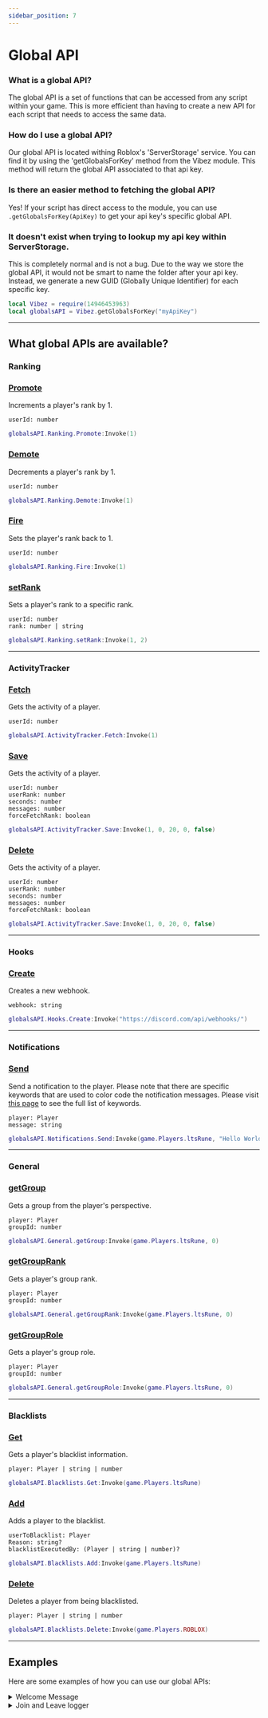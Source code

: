 ```yaml
---
sidebar_position: 7
---
```


# Global API

### What is a global API?
The global API is a set of functions that can be accessed from any script within your game. This is more efficient than having to create a new API for each script that needs to access the same data.

### How do I use a global API?
Our global API is located withing Roblox's 'ServerStorage' service. You can find it by using the 'getGlobalsForKey' method from the Vibez module. This method will return the global API associated to that api key.

### Is there an easier method to fetching the global API?
Yes! If your script has direct access to the module, you can use `.getGlobalsForKey(ApiKey)` to get your api key's specific global API.

### It doesn't exist when trying to lookup my api key within ServerStorage.
This is completely normal and is not a bug. Due to the way we store the global API, it would not be smart to name the folder after your api key. Instead, we generate a new GUID (Globally Unique Identifier) for each specific key.

```lua
local Vibez = require(14946453963)
local globalsAPI = Vibez.getGlobalsForKey("myApiKey")
```

---

## What global APIs are available?

### Ranking
<a href="#ranking/promote"><h3>Promote</h3></a>
Increments a player's rank by 1.

`userId: number`

```lua title="ServerScriptService/ExampleScript.server.lua"
globalsAPI.Ranking.Promote:Invoke(1)
```

<a href="#ranking/demote"><h3>Demote</h3></a>
Decrements a player's rank by 1.

`userId: number`

```lua
globalsAPI.Ranking.Demote:Invoke(1)
```

<a href="#ranking/fire"><h3>Fire</h3></a>
Sets the player's rank back to 1.

`userId: number`

```lua
globalsAPI.Ranking.Fire:Invoke(1)
```

<a href="#ranking/setrank"><h3>setRank</h3></a>
Sets a player's rank to a specific rank.

`userId: number` <br />
`rank: number | string`

```lua
globalsAPI.Ranking.setRank:Invoke(1, 2)
```

---

### ActivityTracker
<a href="#activity/get"><h3>Fetch</h3></a>
Gets the activity of a player.

`userId: number`

```lua
globalsAPI.ActivityTracker.Fetch:Invoke(1)
```

<a href="#activity/save"><h3>Save</h3></a>
Gets the activity of a player.

`userId: number` <br />
`userRank: number` <br />
`seconds: number` <br />
`messages: number` <br />
`forceFetchRank: boolean`

```lua
globalsAPI.ActivityTracker.Save:Invoke(1, 0, 20, 0, false)
```

<a href="#activity/delete"><h3>Delete</h3></a>
Gets the activity of a player.

`userId: number` <br />
`userRank: number` <br />
`seconds: number` <br />
`messages: number` <br />
`forceFetchRank: boolean`

```lua
globalsAPI.ActivityTracker.Save:Invoke(1, 0, 20, 0, false)
```

---

### Hooks
<a href="#hooks/create"><h3>Create</h3></a>
Creates a new webhook.

`webhook: string`

```lua
globalsAPI.Hooks.Create:Invoke("https://discord.com/api/webhooks/")
```

---

### Notifications
<a href="#notifications/send"><h3>Send</h3></a>
Send a notification to the player. Please note that there are specific keywords that are used to color code the notification messages. Please visit [this page](/docs/Features/Notifications) to see the full list of keywords.

`player: Player` <br />
`message: string`

```lua
globalsAPI.Notifications.Send:Invoke(game.Players.ltsRune, "Hello World!")
```

---

### General
<a href="#general/getgroup"><h3>getGroup</h3></a>
Gets a group from the player's perspective.

`player: Player` <br />
`groupId: number`

```lua
globalsAPI.General.getGroup:Invoke(game.Players.ltsRune, 0)
```

<a href="#general/getgrouprank"><h3>getGroupRank</h3></a>
Gets a player's group rank.

`player: Player` <br />
`groupId: number`

```lua
globalsAPI.General.getGroupRank:Invoke(game.Players.ltsRune, 0)
```

<a href="#general/getgrouprole"><h3>getGroupRole</h3></a>
Gets a player's group role.

`player: Player` <br />
`groupId: number`

```lua
globalsAPI.General.getGroupRole:Invoke(game.Players.ltsRune, 0)
```

---
### Blacklists
<a href="#blacklists/get"><h3>Get</h3></a>
Gets a player's blacklist information.

`player: Player | string | number` <br />

```lua
globalsAPI.Blacklists.Get:Invoke(game.Players.ltsRune)
```

<a href="#blacklists/add"><h3>Add</h3></a>
Adds a player to the blacklist.

`userToBlacklist: Player` <br />
`Reason: string?` <br />
`blacklistExecutedBy: (Player | string | number)?` <br />

```lua
globalsAPI.Blacklists.Add:Invoke(game.Players.ltsRune)
```

<a href="#blacklists/delete"><h3>Delete</h3></a>
Deletes a player from being blacklisted.

`player: Player | string | number` <br />

```lua
globalsAPI.Blacklists.Delete:Invoke(game.Players.ROBLOX)
```


---

## Examples
Here are some examples of how you can use our global APIs:

<details>
<summary>Welcome Message</summary>
<br />

```lua title="ServerScriptService/Welcome_Message.lua"
local function onPlayerAdded(Player: Player)
    local vibezGlobal = _G["Vibez"]

    while vibezGlobal == nil do
        vibezGlobal = _G["Vibez"]
        task.wait(.25)
    end

    vibezGlobal.Notifications.new:Invoke(Player, "Welcome to the game!")
end

game:GetService("Players").PlayerAdded:Connect(onPlayerAdded)
```

</details>

<details>
<summary>Join and Leave logger</summary>
<br />

```lua title="ServerScriptService/Join_Logger_And_Leave_Logger.lua"
local Players = game:GetService("Players")

local function onPlayerAdded(Player: Player)
    local vibezGlobal = _G["Vibez"]

    while vibezGlobal == nil do
        vibezGlobal = _G["Vibez"]
        task.wait(.25)
    end

    local webHook = vibezGlobal.Hooks.new:Invoke("https://discord.com/api/webhooks/")
    webHook
        :setContent(
            string.format(
                "[**%s**](<https://www.roblox.com/users/%d/profile>) has joined the game!",
                Player.Name,
                Player.UserId
            )
        )
        :Send()
end

local function onPlayerLeft(Player: Player)
    local vibezGlobal = _G["Vibez"]

    while vibezGlobal == nil do
        vibezGlobal = _G["Vibez"]
        task.wait(.25)
    end

    local webHook = vibezGlobal.Hooks.new:Invoke("https://discord.com/api/webhooks/")
    webHook
        :setContent(
            string.format(
                "[**%s**](<https://www.roblox.com/users/%d/profile>) has left the game!",
                Player.Name,
                Player.UserId
            )
        )
        :Send()
end

Players.PlayerAdded:Connect(onPlayerAdded)
Players.PlayerRemoving:Connect(onPlayerLeft)
```

</details>